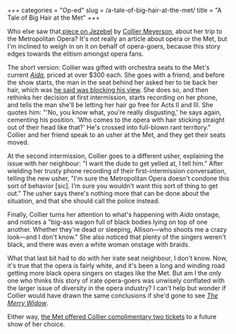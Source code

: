 +++
categories = "Op-ed"
slug = /a-tale-of-big-hair-at-the-met/
title = "A Tale of Big Hair at the Met"
+++

<p>Who else saw that<a href="http://jezebel.com/when-the-opera-acts-like-its-never-seen-a-black-person-1680149691" target="_blank">&nbsp;piece on Jezebel</a> by <a href="https://twitter.com/collier" target="_blank">Collier Meyerson</a>, about her trip to the Metropolitan Opera? It's not really an article about opera or the Met, but I'm inclined to weigh in on it on behalf of opera-goers, because this story edges towards the elitism amongst opera fans.</p><p>The short version: Collier was gifted with orchestra seats to the Met's current&nbsp;<a href="http://www.metopera.org/opera/aida-verdi-tickets" target="_blank"><em>Aida</em></a>, priced at over $300 each.&nbsp;She goes with a friend,&nbsp;and before the show starts, the man in the seat behind her asked her to tie back her hair, which was <a href="https://twitter.com/collier/status/554012335564947457/photo/1" target="_blank">he said was&nbsp;blocking his view</a>. She does so, and then rethinks her decision at first intermission, starts recording on her phone, and tells the man she'll be letting her hair go free for Acts II and III. She quotes him:&nbsp;"'No, you know what, you're really disgusting,' he says again, cementing his position. 'Who comes to the opera with hair sticking straight out of their head like that?' He's crossed into full-blown rant territory." Collier and her friend speak to an usher at the Met, and they get their seats moved.</p><p>At the second intermission, Collier goes to a different usher, explaining the issue with her neighbour: "I want the dude to get yelled at, I tell him." After wielding her trusty phone recording of their first-intermission conversation, telling the new usher, "I'm sure the Metropolitan Opera doesn't condone this sort of behavior [sic]. I'm sure you wouldn't want this sort of thing to get out." The usher says there's nothing more that can be done about the situation, and that she should call the police instead.</p><p>Finally, Collier turns her attention to what's happening&nbsp;with <em>Aida</em> onstage, and notices a&nbsp;"big-ass wagon full of black bodies lying on top of one another. Whether they're dead or sleeping, Allison—who shoots me a crazy look—and I don't know." She also noticed that plenty of the singers weren't black, and there was even a white woman onstage with braids.</p><p>What that last bit had to do with her irate seat neighbour, I don't know. Now, it's true that the opera is fairly white, and it's been a long and winding road getting more black opera singers on stages like the Met. But am I the only one who thinks this story of irate opera-goers was unwisely conflated with the larger issue of diversity in the opera industry? I can't help but wonder if Collier would have drawn the same conclusions if she'd gone to see <a href="http://www.metopera.org/opera/the-merry-widow-lehar-tickets" target="_blank"><em>The Merry Widow</em></a>.</p><p>Either way, <a href="https://twitter.com/collier/status/557930564851105792" target="_blank">the Met offered Collier complimentary two tickets</a> to a future show of her choice.</p>

